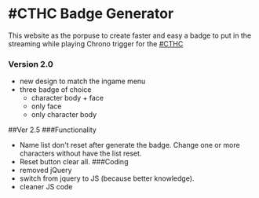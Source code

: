 # #CTHC Badge Generator

This website as the porpuse to create faster and easy a badge to put in the streaming while playing Chrono trigger for the [#CTHC](http://fourjobfiesta.com/cthc/)

### Version 2.0
* new design to match the ingame menu
* three badge of choice
  * character body + face
  * only face
  * only character body
  
##Ver 2.5
###Functionality
* Name list don't reset after generate the badge. Change one or more characters without have the list reset.
* Reset button clear all. 
###Coding
* removed jQuery
* switch from jquery to JS (because better knowledge).
* cleaner JS code
